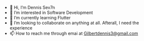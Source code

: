 - 👋 Hi, I’m Dennis Sev7n
- 👀 I’m interested in Software Development
- 🌱 I’m currently learning Flutter 
- 💞️ I’m looking to collaborate on anything at all. Afterall, I need the experience
- 📫 How to reach me through emai at Gilbertdennis3@gmail.com

<!---
DennisSev7n/DennisSev7n is a ✨ special ✨ repository because its `README.md` (this file) appears on your GitHub profile.
You can click the Preview link to take a look at your changes.
--->
